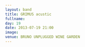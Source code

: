 ```yaml
---
layout: band
title: GRIMUS acustic
fullname: 
day: 19
date: 2013-07-19 21:00
image: 
venue: BRUNO UNPLUGGED WINE GARDEN
---
```



